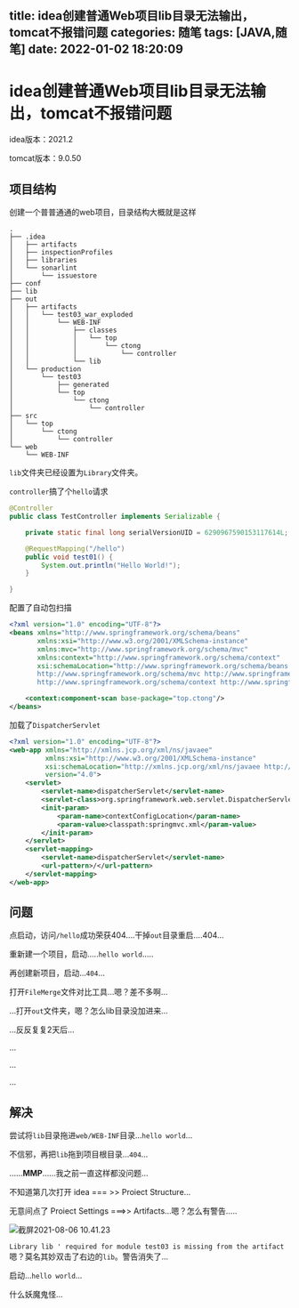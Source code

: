 title: idea创建普通Web项目lib目录无法输出，tomcat不报错问题
categories: 随笔
tags: [JAVA,随笔]
date: 2022-01-02 18:20:09
---
# idea创建普通Web项目lib目录无法输出，tomcat不报错问题

idea版本：2021.2

tomcat版本：9.0.50



## 项目结构

创建一个普普通通的web项目，目录结构大概就是这样

```
.
├── .idea
│   ├── artifacts
│   ├── inspectionProfiles
│   ├── libraries
│   └── sonarlint
│       └── issuestore
├── conf
├── lib
├── out
│   ├── artifacts
│   │   └── test03_war_exploded
│   │       └── WEB-INF
│   │           ├── classes
│   │           │   └── top
│   │           │       └── ctong
│   │           │           └── controller
│   │           └── lib
│   └── production
│       └── test03
│           ├── generated
│           └── top
│               └── ctong
│                   └── controller
├── src
│   └── top
│       └── ctong
│           └── controller
└── web
    └── WEB-INF
```

`lib`文件夹已经设置为`Library`文件夹。

`controller`搞了个`hello`请求

```java
@Controller
public class TestController implements Serializable {

    private static final long serialVersionUID = 6290967590153117614L;

    @RequestMapping("/hello")
    public void test01() {
        System.out.println("Hello World!");
    }

}
```

配置了自动包扫描

```xml
<?xml version="1.0" encoding="UTF-8"?>
<beans xmlns="http://www.springframework.org/schema/beans"
       xmlns:xsi="http://www.w3.org/2001/XMLSchema-instance"
       xmlns:mvc="http://www.springframework.org/schema/mvc"
       xmlns:context="http://www.springframework.org/schema/context"
       xsi:schemaLocation="http://www.springframework.org/schema/beans http://www.springframework.org/schema/beans/spring-beans.xsd
       http://www.springframework.org/schema/mvc http://www.springframework.org/schema/mvc/spring-mvc.xsd
       http://www.springframework.org/schema/context http://www.springframework.org/schema/context/spring-context.xsd">

    <context:component-scan base-package="top.ctong"/>
</beans>
```

加载了`DispatcherServlet`

```xml
<?xml version="1.0" encoding="UTF-8"?>
<web-app xmlns="http://xmlns.jcp.org/xml/ns/javaee"
         xmlns:xsi="http://www.w3.org/2001/XMLSchema-instance"
         xsi:schemaLocation="http://xmlns.jcp.org/xml/ns/javaee http://xmlns.jcp.org/xml/ns/javaee/web-app_4_0.xsd"
         version="4.0">
    <servlet>
        <servlet-name>dispatcherServlet</servlet-name>
        <servlet-class>org.springframework.web.servlet.DispatcherServlet</servlet-class>
        <init-param>
            <param-name>contextConfigLocation</param-name>
            <param-value>classpath:springmvc.xml</param-value>
        </init-param>
    </servlet>
    <servlet-mapping>
        <servlet-name>dispatcherServlet</servlet-name>
        <url-pattern>/</url-pattern>
    </servlet-mapping>
</web-app>
```



## 问题

点启动，访问`/hello`成功荣获404….干掉`out`目录重启….404…

重新建一个项目，启动…..`hello world`…..

再创建新项目，启动…`404`…

打开`FileMerge`文件对比工具…嗯？差不多啊…

…打开`out`文件夹，嗯？怎么lib目录没加进来…

…反反复复2天后…

…

…

…



## 解决

尝试将`lib`目录拖进`web/WEB-INF`目录…`hello world`…

不信邪，再把`lib`拖到项目根目录…`404`…

……**MMP**……我之前一直这样都没问题…

不知道第几次打开 idea === >> Proiect Structure…

无意间点了 Proiect Settings  ===>> Artifacts…嗯？怎么有警告…..

![截屏2021-08-06 10.41.23](http://qiniu-note-image.ctong.top/note/images/202112271548244.png)

`Library lib ' required for module test03 is missing from the artifact` 嗯？莫名其妙双击了右边的`lib`。警告消失了…

启动…`hello world`…

什么妖魔鬼怪…